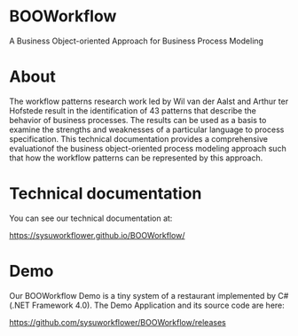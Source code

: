 # BOOWorkflow
A Business Object-oriented Approach for Business Process Modeling

# About
The workflow patterns research work led by Wil van der Aalst and Arthur ter Hofstede result in the identification of 43 patterns that describe the behavior of business processes. The results can be used as a basis to examine the strengths and weaknesses of a particular language to process specification. This technical documentation provides a comprehensive evaluationof the business object-oriented process modeling approach such that how the workflow patterns can be represented by this approach. 

# Technical documentation
You can see our technical documentation at:

https://sysuworkflower.github.io/BOOWorkflow/

# Demo
Our BOOWorkflow Demo is a tiny system of a restaurant implemented by C#(.NET Framework 4.0). The Demo Application and its source code are here:

https://github.com/sysuworkflower/BOOWorkflow/releases
